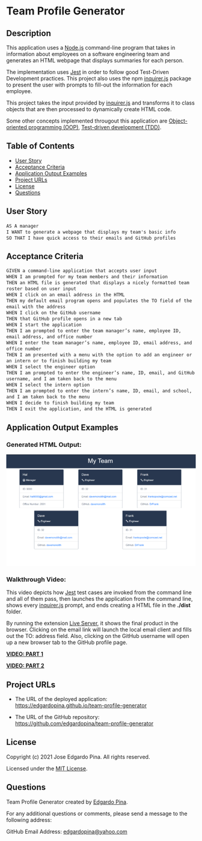 # Team Profile Generator

## Description

This application uses a [Node.js](https://nodejs.org/en/about/) command-line program that takes in information about employees on a software engineering team and generates an HTML webpage that displays summaries for each person.

The implementation uses [Jest](https://www.npmjs.com/package/jest) in order to follow good Test-Driven Development practices. This project also uses the npm [inquirer.js](https://www.npmjs.com/package/inquirer) package to present the user with prompts to fill-out the information for each employee.

This project takes the input provided by [inquirer.js](https://www.npmjs.com/package/inquirer) and transforms it to class objects that are then processed to dynamically create HTML code.

Some other concepts implemented througout this application are [Object-oriented programming (OOP)](https://en.wikipedia.org/wiki/Object-oriented_programming), [Test-driven development (TDD)](https://en.wikipedia.org/wiki/Test-driven_development).

## Table of Contents

-  [User Story](#user-story)
-  [Acceptance Criteria](#acceptance-criteria)
-  [Application Output Examples](#application-output-examples)
-  [Project URLs](#project-urls)
-  [License](#license)
-  [Questions](#questions)

## User Story

```
AS A manager
I WANT to generate a webpage that displays my team's basic info
SO THAT I have quick access to their emails and GitHub profiles
```

## Acceptance Criteria

```
GIVEN a command-line application that accepts user input
WHEN I am prompted for my team members and their information
THEN an HTML file is generated that displays a nicely formatted team roster based on user input
WHEN I click on an email address in the HTML
THEN my default email program opens and populates the TO field of the email with the address
WHEN I click on the GitHub username
THEN that GitHub profile opens in a new tab
WHEN I start the application
THEN I am prompted to enter the team manager’s name, employee ID, email address, and office number
WHEN I enter the team manager’s name, employee ID, email address, and office number
THEN I am presented with a menu with the option to add an engineer or an intern or to finish building my team
WHEN I select the engineer option
THEN I am prompted to enter the engineer’s name, ID, email, and GitHub username, and I am taken back to the menu
WHEN I select the intern option
THEN I am prompted to enter the intern’s name, ID, email, and school, and I am taken back to the menu
WHEN I decide to finish building my team
THEN I exit the application, and the HTML is generated
```

## Application Output Examples

### Generated HTML Output:

![Example](./assets/example.png)

### Walkthrough Video:

This video depicts how [Jest](https://www.npmjs.com/package/jest) test cases are invoked from the command line and all of them pass, then launches the application from the command line, shows every [inquirer.js](https://www.npmjs.com/package/inquirer) prompt, and ends creating a HTML file in the **./dist** folder.

By running the extension [Live Server](https://marketplace.visualstudio.com/items?itemName=ritwickdey.LiveServer), it shows the final product in the browser. Clicking on the email link will launch the local email client and fills out the TO: address field. Also, clicking on the GitHub username will open up a new browser tab to the GitHub profile page.

**[VIDEO: PART 1](https://drive.google.com/file/d/150e6GArFjMYDstHilPjs-NLTUl3AGctF/view?usp=sharing)**

**[VIDEO: PART 2](https://drive.google.com/file/d/1299oMyvugK1uAqvRcNRBai5uh9yPsM_m/view?usp=sharing)**

## Project URLs

-  The URL of the deployed application:
   https://edgardopina.github.io/team-profile-generator

-  The URL of the GitHub repository:
   https://github.com/edgardopina/team-profile-generator

## License

Copyright (c) 2021 Jose Edgardo Pina. All rights reserved.

Licensed under the [MIT License](https://choosealicense.com/licenses/mit).

## Questions

Team Profile Generator created by [Edgardo Pina](https://github.com/EdgardoPina).

For any additional questions or comments, please send a message to the following address:

GitHub Email Address: <edgardopina@yahoo.com>
